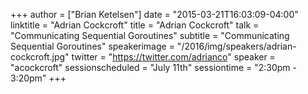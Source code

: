 +++
author = ["Brian Ketelsen"]
date = "2015-03-21T16:03:09-04:00"
linktitle = "Adrian Cockcroft"
title = "Adrian Cockcroft"
talk = "Communicating Sequential Goroutines"
subtitle = "Communicating Sequential Goroutines"
speakerimage = "/2016/img/speakers/adrian-cockcroft.jpg"
twitter = "https://twitter.com/adrianco"
speaker = "acockcroft"
sessionscheduled = "July 11th"
sessiontime = "2:30pm - 3:20pm"
+++
